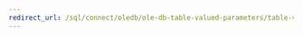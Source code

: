 ```yaml
---
redirect_url: /sql/connect/oledb/ole-db-table-valued-parameters/table-valued-parameters-ole-db
---
```

